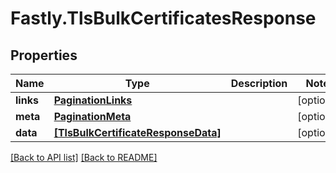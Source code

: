 # Fastly.TlsBulkCertificatesResponse

## Properties

Name | Type | Description | Notes
------------ | ------------- | ------------- | -------------
**links** | [**PaginationLinks**](PaginationLinks.md) |  | [optional] 
**meta** | [**PaginationMeta**](PaginationMeta.md) |  | [optional] 
**data** | [**[TlsBulkCertificateResponseData]**](TlsBulkCertificateResponseData.md) |  | [optional] 


[[Back to API list]](../../README.md#endpoints) [[Back to README]](../../README.md)
